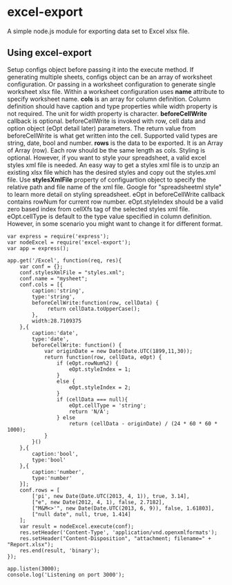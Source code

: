 # excel-export #

A simple node.js module for exporting data set to Excel xlsx file.

## Using excel-export ##
Setup configs object before passing it into the execute method. If generating multiple sheets, configs object can be an array of worksheet configuration.  Or passing in a worksheet configuration to generate single worksheet xlsx file.   Within a worksheet configuration uses **name** attribute to specify worksheet name.  **cols** is an array for column definition.  Column definition should have caption and type properties while width property is not required.  The unit for width property is character.   **beforeCellWrite** callback is optional.  beforeCellWrite is invoked with row, cell data and option object (eOpt detail later) parameters.  The return value from beforeCellWrite is what get written into the cell.  Supported valid types are string, date, bool and number.  **rows** is the data to be exported. It is an Array of Array (row). Each row should be the same length as cols.  Styling is optional.  However, if you want to style your spreadsheet, a valid excel styles xml file is needed.  An easy way to get a styles xml file is to unzip an existing xlsx file which has the desired styles and copy out the styles.xml file. Use **stylesXmlFile** property of configuartion object to specify the relative path and file name of the xml file.  Google for "spreadsheetml style" to learn more detail on styling spreadsheet.  eOpt in beforeCellWrite callback contains rowNum for current row number. eOpt.styleIndex should be a valid zero based index from cellXfs tag of the selected styles xml file.  eOpt.cellType is default to the type value specified in column definition.  However, in some scenario you might want to change it for different format. 




    var express = require('express');
    var nodeExcel = require('excel-export');
    var app = express();

    app.get('/Excel', function(req, res){
        var conf = {};
        conf.stylesXmlFile = "styles.xml";
        conf.name = "mysheet";
        conf.cols = [{
            caption:'string',
            type:'string',
            beforeCellWrite:function(row, cellData) {
                 return cellData.toUpperCase();
            },
            width:28.7109375
        },{
            caption:'date',
            type:'date',
            beforeCellWrite: function() {
                var originDate = new Date(Date.UTC(1899,11,30));
                return function(row, cellData, eOpt) {
                    if (eOpt.rowNum%2) {
                        eOpt.styleIndex = 1;
                    }  
                    else {
                        eOpt.styleIndex = 2;
                    }
                    if (cellData === null){
                        eOpt.cellType = 'string';
                        return 'N/A';
                    } else
                        return (cellData - originDate) / (24 * 60 * 60 * 1000);
                } 
            }()
        },{
            caption:'bool',
            type:'bool'
        },{
            caption:'number',
            type:'number'                          
        }];
        conf.rows = [
            ['pi', new Date(Date.UTC(2013, 4, 1)), true, 3.14],
            ["e", new Date(2012, 4, 1), false, 2.7182],
            ["M&M<>'", new Date(Date.UTC(2013, 6, 9)), false, 1.61803],
            ["null date", null, true, 1.414]  
        ];
        var result = nodeExcel.execute(conf);
        res.setHeader('Content-Type', 'application/vnd.openxmlformats');
        res.setHeader("Content-Disposition", "attachment; filename=" + "Report.xlsx");
        res.end(result, 'binary');
    });

    app.listen(3000);
    console.log('Listening on port 3000');


